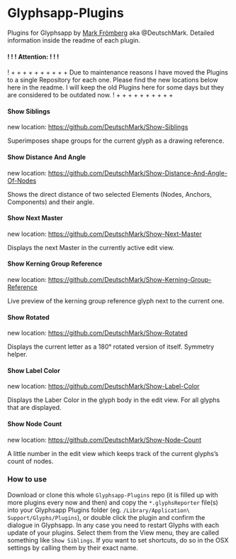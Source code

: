 # Glyphsapp-Plugins
Plugins for Glyphsapp by [Mark Frömberg](http://www.markfromberg.com/) aka @DeutschMark. Detailed information inside the readme of each plugin.

#### ! ! ! Attention: ! ! !
! + + + + + + + + + +
Due to maintenance reasons I have moved the Plugins to a single Repository for each one. Please find the new locations below here in the readme. I will keep the old Plugins here for some days but they are considered to be outdated now.
! + + + + + + + + + + 

#### Show Siblings
new location: https://github.com/DeutschMark/Show-Siblings

Superimposes shape groups for the current glyph as a drawing reference.

#### Show Distance And Angle
new location: https://github.com/DeutschMark/Show-Distance-And-Angle-Of-Nodes

Shows the direct distance of two selected Elements (Nodes, Anchors, Components) and their angle.

#### Show Next Master
new location: https://github.com/DeutschMark/Show-Next-Master

Displays the next Master in the currently active edit view.

#### Show Kerning Group Reference
new location: https://github.com/DeutschMark/Show-Kerning-Group-Reference

Live preview of the kerning group reference glyph next to the current one.

#### Show Rotated
new location: https://github.com/DeutschMark/Show-Rotated

Displays the current letter as a 180° rotated version of itself. Symmetry helper.

#### Show Label Color
new location: https://github.com/DeutschMark/Show-Label-Color

Displays the Laber Color in the glyph body in the edit view. For all glyphs that are displayed.

#### Show Node Count
new location: https://github.com/DeutschMark/Show-Node-Count

A little number in the edit view which keeps track of the current glyphs’s count of nodes.

### How to use

Download or clone this whole `Glyphsapp-Plugins` repo (it is filled up with more plugins every now and then) and copy the `*.glyphsReporter` file(s) into your Glyphsapp Plugins folder (eg. `/Library/Application\ Support/Glyphs/Plugins`), or double click the plugin and confirm the dialogue in Glyphsapp. In any case you need to restart Glyphs with each update of your plugins. Select them from the View menu, they are called something like `Show Siblings`. If you want to set shortcuts, do so in the OSX settings by calling them by their exact name.
